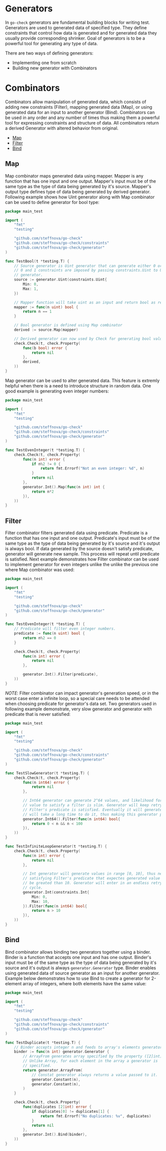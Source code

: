 # Generators

In `go-check` generators are fundamental building blocks for writing test. Generators are used to generated data of specified type. They define constraints that control how data is generated and for generated data they usually provide corresponding shrinker. Goal of generators is to be a powerful tool for generating any type of data. 

There are two ways of defining generators:
  - Implementing one from scratch
  - Building new generator with Combinators 

# Combinators

Combinators allow manipulation of generated data, which consists of adding new constraints (Filter), mapping generated data (Map), or using generated data for an input to another generator (Bind). Combinators can be used in any order and any number of times thus making them a powerful tool for expressing constraints and structure of data. All combinators return a derived Generator with altered behavior from original.

  - [Map](#map)
  - [Filter](#filter)
  - [Bind](#bind)

## Map

Map combinator maps generated data using mapper. Mapper is any function that has one input and one output. Mapper's input must be of the same type as the type of data being generated by it's source. Mapper's output type defines type of data being generated by derived generator. Following example shows how Uint generator along with Map combinator can be used to define generator for bool type:

```go
package main_test

import (
    "fmt"
    "testing"

    "github.com/steffnova/go-check"
    "github.com/steffnova/go-check/constraints"
    "github.com/steffnova/go-check/generator"
)

func TestBool(t *testing.T) {
    // Source generator is Uint generator that can generate either 0 or 1.
    // 0 and 1 constraints are imposed by passing constraints.Uint to Uint
    // generator.
    source := generator.Uint(constraints.Uint{
        Min: 0,
        Max: 1,
    })

    // Mapper function will take uint as an input and return bool as result.
    mapper := func(n uint) bool {
        return n == 1
    }

    // Bool generator is defined using Map combinator
    derived := source.Map(mapper)

    // Derived generator can now used by Check for generating bool values
    check.Check(t, check.Property(
        func(b bool) error {
            return nil
        },
        derived,
    ))
}
```

Map generator can be used to alter generated data. This feature is extremly helpful when there is a need to introduce structure in random data. One good example is generating even integer numbers:


```go
package main_test

import (
    "fmt"
    "testing"

    "github.com/steffnova/go-check"
    "github.com/steffnova/go-check/constraints"
    "github.com/steffnova/go-check/generator"
)

func TestEvenInteger(t *testing.T) {
    check.Check(t, check.Property(
        func(n int) error {
            if n%2 != 0 {
                return fmt.Errorf("Not an even integer: %d", n)
            }
            return nil
        },
        generator.Int().Map(func(n int) int {
            return n*2
        }),
    ))
}
```

## Filter
Filter combinator filters generated data using predicate. Predicate is a function that has one input and one output. Predicate's input must be of the same type as the type of data being generated by it's source and it's output is always bool. If data generated by the source doesn't satisfy predicate, generator will generate new sample. This process will repeat until predicate is satisfied. Next example demonstrates how Filter combinator can be used to implement generator for even integers unlike the unlike the previous one where Map combinator was used:

```go
package main_test

import (
    "fmt"
    "testing"

    "github.com/steffnova/go-check"
    "github.com/steffnova/go-check/generator"
)

func TestEvenInteger(t *testing.T) {
    // Predicate will filter even integer numbers.
    predicate := func(n uint) bool {
        return n%2 == 0
    }

    check.Check(t, check.Property(
        func(n int) error {
            return nil
        },

        generator.Int().Filter(predicate),
    ))
}
```

*NOTE*: Filter combinator can impact generator's generation speed, or in the worst case enter a infinite loop, so a special care needs to be attended when choosing predicate for generator's data set. Two generators used in following example demonstrate, very slow generator and generator with predicate that is never satisfied:

```go
package main_test

import (
    "fmt"
    "testing"

    "github.com/steffnova/go-check"
    "github.com/steffnova/go-check/constraints"
    "github.com/steffnova/go-check/generator"
)

func TestSlowGenerator(t *testing.T) {
    check.Check(t, check.Property(
        func(n int64) error {
            return nil
        },

        // Int64 generator can generate 2^64 values, and likelihood for generated
        // value to satisfy a filter is slim. Generator will keep retrying until
        // Filter's predicate is satisfied. Eventually it will generate it, but it
        // will take a long time to do it, thus making this generator painfully slow.
        generator.Int64().Filter(func(n int64) bool{
            return 0 < n && n < 100
        }),
    ))
}

func TestInfiniteLoopGenerator(t *testing.T) {
    check.Check(t, check.Property(
        func(n int) error {
            return nil
        },

        // Int generator will generate values in range [0, 10], thus never 
        // satisfying Filter's predicate that expectes generated value to
        // be greated than 10. Generator will enter in an endless retrying
        // cycle.
        generator.Int(constraints.Int{
            Min: 0,
            Max: 10,
        }).Filter(func(n int64) bool{
            return n > 10
        }),
    ))
}
```

## Bind

Bind combinator allows binding two generators together using a binder. Binder is a function that accepts one input and has one output. Binder's input must be of the same type as the type of data being generated by it's source and it's output is always `generator.Generator` type. Binder enables using generated data of source generator as an input for another generator. Example below demonstrates how to use Bind to create a generator for 2-element array of integers, where both elements have the same value:

```go
package main_test

import (
    "fmt"
    "testing"

    "github.com/steffnova/go-check"
    "github.com/steffnova/go-check/constraints"
    "github.com/steffnova/go-check/generator"
)

func TestDuplicate(t *testing.T) {
    // Binder accepts integer n and feeds to array's elements generators.
    binder := func(n int) generator.Generator {
        // ArrayFrom generates array specified by the property ([2]int)
        // Unlike Array, for each element in the array a generator is
        // specified.
        return generator.ArrayFrom(
            // Constat generator always returns a value passed to it.
            generator.Constant(n),
            generator.Constant(n),
        )
    }

    check.Check(t, check.Property(
        func(duplicates [2]int) error {
            if duplicates[0] != duplicates[1] {
                return fmt.Errorf("No duplicates: %v", duplicates)
            }
            return nil
        },
        generator.Int().Bind(binder),
    ))
}
```